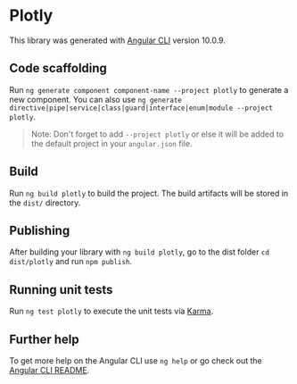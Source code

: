 # Plotly

This library was generated with [Angular CLI](https://github.com/angular/angular-cli) version 10.0.9.

## Code scaffolding

Run `ng generate component component-name --project plotly` to generate a new component. You can also use `ng generate directive|pipe|service|class|guard|interface|enum|module --project plotly`.
> Note: Don't forget to add `--project plotly` or else it will be added to the default project in your `angular.json` file. 

## Build

Run `ng build plotly` to build the project. The build artifacts will be stored in the `dist/` directory.

## Publishing

After building your library with `ng build plotly`, go to the dist folder `cd dist/plotly` and run `npm publish`.

## Running unit tests

Run `ng test plotly` to execute the unit tests via [Karma](https://karma-runner.github.io).

## Further help

To get more help on the Angular CLI use `ng help` or go check out the [Angular CLI README](https://github.com/angular/angular-cli/blob/master/README.md).
